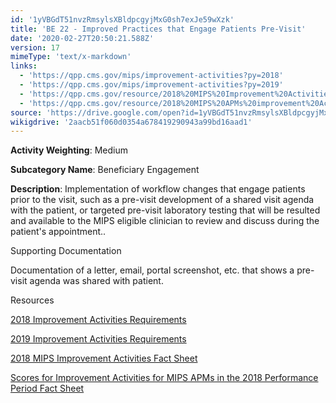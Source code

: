 ```yaml
---
id: '1yVBGdT51nvzRmsylsXBldpcgyjMxG0sh7exJe59wXzk'
title: 'BE 22 - Improved Practices that Engage Patients Pre-Visit'
date: '2020-02-27T20:50:21.588Z'
version: 17
mimeType: 'text/x-markdown'
links:
  - 'https://qpp.cms.gov/mips/improvement-activities?py=2018'
  - 'https://qpp.cms.gov/mips/improvement-activities?py=2019'
  - 'https://qpp.cms.gov/resource/2018%20MIPS%20Improvement%20Activities%20Fact%20Sheet'
  - 'https://qpp.cms.gov/resource/2018%20MIPS%20APMs%20improvement%20Activities%20scores%20fact%20sheet'
source: 'https://drive.google.com/open?id=1yVBGdT51nvzRmsylsXBldpcgyjMxG0sh7exJe59wXzk'
wikigdrive: '2aacb51f060d0354a678419290943a99bd16aad1'
---
```

**Activity Weighting**: Medium

**Subcategory Name**: Beneficiary Engagement

**Description**: Implementation of workflow changes that engage patients prior to the visit, such as a pre-visit development of a shared visit agenda with the patient, or targeted pre-visit laboratory testing that will be resulted and available to the MIPS eligible clinician to review and discuss during the patient's appointment..

Supporting Documentation

Documentation of a letter, email, portal screenshot, etc. that shows a pre-visit agenda was shared with patient.

Resources

[2018 Improvement Activities Requirements](https://qpp.cms.gov/mips/improvement-activities?py=2018)

[2019 Improvement Activities Requirements](https://qpp.cms.gov/mips/improvement-activities?py=2019)

[2018 MIPS Improvement Activities Fact Sheet](https://qpp.cms.gov/resource/2018%20MIPS%20Improvement%20Activities%20Fact%20Sheet)

[Scores for Improvement Activities for MIPS APMs in the 2018 Performance Period Fact Sheet](https://qpp.cms.gov/resource/2018%20MIPS%20APMs%20improvement%20Activities%20scores%20fact%20sheet)
